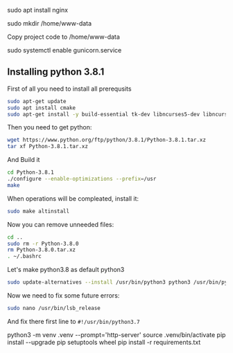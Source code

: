sudo apt install nginx

sudo mkdir /home/www-data

Copy project code to /home/www-data



sudo systemctl enable gunicorn.service



## Installing python 3.8.1

First of all you need to install all prerequsits

```bash
sudo apt-get update
sudo apt install cmake
sudo apt-get install -y build-essential tk-dev libncurses5-dev libncursesw5-dev libreadline6-dev libdb5.3-dev libgdbm-dev libsqlite3-dev libssl-dev libbz2-dev libexpat1-dev liblzma-dev zlib1g-dev libffi-dev ninja
```

Then you need to get python:

```bash
wget https://www.python.org/ftp/python/3.8.1/Python-3.8.1.tar.xz
tar xf Python-3.8.1.tar.xz
```

And Build it

```bash
cd Python-3.8.1
./configure --enable-optimizations --prefix=/usr
make
```

When operations will be compleated, install it:

```bash
sudo make altinstall
```

Now you can remove unneeded files:

```bash
cd ..
sudo rm -r Python-3.8.0
rm Python-3.8.0.tar.xz
. ~/.bashrc
```

Let's make python3.8 as default python3

```bash
sudo update-alternatives --install /usr/bin/python3 python3 /usr/bin/python3.8 1
```

Now we need to fix some future errors:
```bash
sudo nano /usr/bin/lsb_release
```

And fix there first line to `#!/usr/bin/python3.7`



python3 -m venv .venv --prompt='http-server'
source .venv/bin/activate
pip install --upgrade pip setuptools wheel
pip install -r requirements.txt
